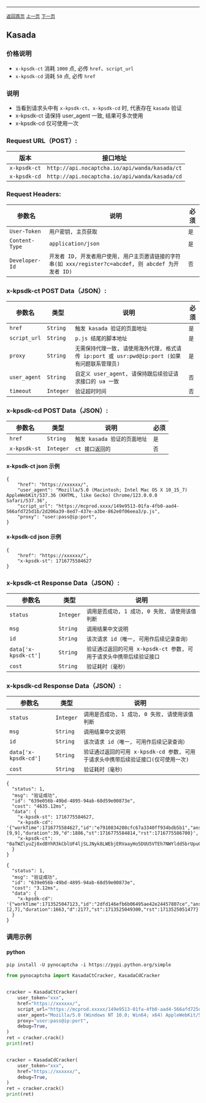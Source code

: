 ------

[`返回首页`](../README.md)    [`上一页`](perimeterx.md)     [`下一页`](datadome.md)

## Kasada

### 价格说明
* `x-kpsdk-ct` 消耗 `1000` 点, 必传 `href`、`script_url`
* `x-kpsdk-cd` 消耗 `50` 点, 必传 `href`

### 说明
* 当看到请求头中有 `x-kpsdk-ct`、`x-kpsdk-cd` 时, 代表存在 `kasada` 验证
* x-kpsdk-ct 请保持 user_agent 一致, 结果可多次使用
* x-kpsdk-cd 仅可使用一次


### Request URL（POST）:

| 版本               | 接口地址                                                    |
|------------------|---------------------------------------------------------|
| `x-kpsdk-ct` | `http://api.nocaptcha.io/api/wanda/kasada/ct` |
| `x-kpsdk-cd` | `http://api.nocaptcha.io/api/wanda/kasada/cd` |

### Request Headers:

| 参数名            | 说明                 | 必须  |
|----------------|--------------------|-----|
| `User-Token`   | `用户密钥, 主页获取`       | `是` |
| `Content-Type` | `application/json` | `是` |
| `Developer-Id` | `开发者 ID, 开发者用户使用, 用户主页邀请链接的字符串(如 xxx/register?c=abcdef, 则 abcdef 为开发者 ID)`           | `否` |

### x-kpsdk-ct POST Data（JSON）:

| 参数名          | 类型        | 说明                                                                                                                                                             | 必须  |
|--------------|-----------|-----------------------------|-----|
| `href`    | `String`  | `触发 kasada 验证的页面地址`    | `是` |
| `script_url`    | `String`  | `p.js 结尾的脚本地址`    | `是` |
| `proxy`    | `String`  | `无需保持代理一致, 请使用海外代理, 格式请传 ip:port 或 usr:pwd@ip:port (如果有问题联系管理员)` | `是` |
| `user_agent` | `String`  | `自定义 user_agent, 请保持跟后续验证请求接口的 ua 一致`       | `否` |
| `timeout` | `Integer`  | `验证超时时间`       | `否` |

### x-kpsdk-cd POST Data（JSON）:

| 参数名          | 类型        | 说明                                                                                                                                                             | 必须  |
|--------------|-----------|-----------------------------|-----|
| `href`    | `String`  | `触发 kasada 验证的页面地址`    | `是` |
| `x-kpsdk-st`    | `Integer`  | `ct 接口返回的`    | `否` |

#### x-kpsdk-ct json 示例

```
{
    "href": "https://xxxxxx/",
    "user_agent": "Mozilla/5.0 (Macintosh; Intel Mac OS X 10_15_7) AppleWebKit/537.36 (KHTML, like Gecko) Chrome/123.0.0.0 Safari/537.36",
    "script_url": "https://mcprod.xxxx/149e9513-01fa-4fb0-aad4-566afd725d1b/2d206a39-8ed7-437e-a3be-862e0f06eea3/p.js",
    "proxy": "user:pass@ip:port",
}
```

#### x-kpsdk-cd json 示例

```
{
    "href": "https://xxxxxx/",
    "x-kpsdk-st": 1716775584627
}
```


### x-kpsdk-ct Response Data（JSON）:

| 参数名            | 类型        | 说明                            |
|----------------|-----------|-------------------------------|
| `status`       | `Integer` | `调用是否成功, 1 成功, 0 失败, 请使用该值判断` |
| `msg`          | `String`  | `调用结果中文说明`                    |
| `id`           | `String`  | `该次请求 id（唯一, 可用作后续记录查询）`      |
| `data['x-kpsdk-ct']`   | `String`  | `验证通过返回的可用 x-kpsdk-ct 参数, 可用于请求头中携带后续验证接口`    |
| `cost`         | `String`  | `验证耗时（毫秒）`                    |

### x-kpsdk-cd Response Data（JSON）:

| 参数名            | 类型        | 说明                            |
|----------------|-----------|-------------------------------|
| `status`       | `Integer` | `调用是否成功, 1 成功, 0 失败, 请使用该值判断` |
| `msg`          | `String`  | `调用结果中文说明`                    |
| `id`           | `String`  | `该次请求 id（唯一, 可用作后续记录查询）`      |
| `data['x-kpsdk-cd']`   | `String`  | `验证通过返回的可用 x-kpsdk-cd 参数, 可用于请求头中携带后续验证接口(仅可使用一次)`    |
| `cost`         | `String`  | `验证耗时（毫秒）`                    |


```
{
  "status": 1,
  "msg": "验证成功",
  "id": "639e056b-49bd-4895-94ab-68d59e00873e",
  "cost": "4635.12ms",
  "data": {
    "x-kpsdk-st": 1716775584627,
    "x-kpsdk-cd": '{"workTime":1716775584627,"id":"e7910834208cfc67a3340ff934bdb5b1","answers":[9,9],"duration":39,"d":1886,"st":1716775584814,"rst":1716775586700}', 
    "x-kpsdk-ct": "0aTWZlyuZj8xdBYhR3kCblUF4ljSLJNyk8LWEbjERVaayHo5DUU5VTEh7NWYldd5brUpu0KHOR38y2H6ObgzziQA28FKq4i5DX14UVmY93efP2ejJNYybda4Tmqc6v2EscnP4K3tEAxP1a7uUtPEXMuTYutYLhSrDxOEzJa"
  }
}
```

```
{
  "status": 1,
  "msg": "验证成功",
  "id": "639e056b-49bd-4895-94ab-68d59e00873e",
  "cost": "3.12ms",
  "data": {
    "x-kpsdk-cd": '{"workTime":1713525047123,"id":"2dfd146efb6b06495ae42e24457807ce","answers":[2,7],"duration":1663,"d":2177,"st":1713525049300,"rst":1713525051477}'
  }
}
```

### 调用示例

#### python

```shell
pip install -U pynocaptcha -i https://pypi.python.org/simple
```

```python
from pynocaptcha import KasadaCtCracker, KasadaCdCracker


cracker = KasadaCtCracker(
    user_token="xxx",
    href="https://xxxxxx/",
    script_url="https://mcprod.xxxxx/149e9513-01fa-4fb0-aad4-566afd725d1b/2d206a39-8ed7-437e-a3be-862e0f06eea3/p.js",
    user_agent="Mozilla/5.0 (Windows NT 10.0; Win64; x64) AppleWebKit/537.36 (KHTML, like Gecko) Chrome/124.0.0.0 Safari/537.36",
    proxy="user:pass@ip:port",
    debug=True,
)
ret = cracker.crack()
print(ret)


cracker = KasadaCdCracker(
    user_token="xxx",
    href="https://xxxxxx/",
    debug=True,
)
ret = cracker.crack()
print(ret)
```
